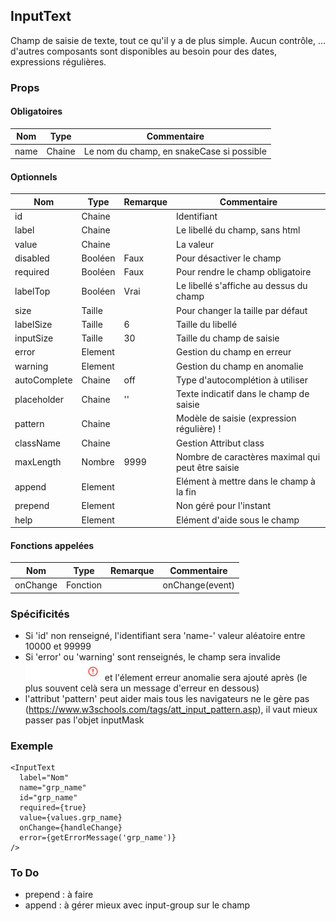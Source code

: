 ## InputText

Champ de saisie de texte, tout ce qu'il y a de plus simple. Aucun contrôle, ... d'autres composants sont disponibles au besoin pour des dates, expressions régulières.

### Props

#### Obligatoires

| Nom          | Type     | Commentaire                                       |
| ------------ | -------- | ------------------------------------------------- |
| name         | Chaine   | Le nom du champ, en snakeCase si possible         |

#### Optionnels

| Nom          | Type     | Remarque | Commentaire                                       |
| ------------ | -------- | -------- | ------------------------------------------------- |
| id           | Chaine   |          | Identifiant                                       |
| label        | Chaine   |          | Le libellé du champ, sans html                    |
| value        | Chaine   |          | La valeur                                         |
| disabled     | Booléen  | Faux     | Pour désactiver le champ                          |
| required     | Booléen  | Faux     | Pour rendre le champ obligatoire                  |
| labelTop     | Booléen  | Vrai     | Le libellé s'affiche au dessus du champ           |
| size         | Taille   |          | Pour changer la taille par défaut                 |
| labelSize    | Taille   | 6        | Taille du libellé                                 |
| inputSize    | Taille   | 30       | Taille du champ de saisie                         |
| error        | Element  |          | Gestion du champ en erreur                        |
| warning      | Element  |          | Gestion du champ en anomalie                      |
| autoComplete | Chaine   | off      | Type d'autocomplétion à utiliser                  |
| placeholder  | Chaine   | ''       | Texte indicatif dans le champ de saisie           |
| pattern      | Chaine   |          | Modèle de saisie (expression régulière) !         |
| className    | Chaine   |          | Gestion Attribut class                            |
| maxLength    | Nombre   | 9999     | Nombre de caractères maximal qui peut être saisie |
| append       | Element  |          | Elément à mettre dans le champ à la fin           |
| prepend      | Element  |          | Non géré pour l'instant                           |
| help         | Element  |          | Elément d'aide sous le champ                      |

#### Fonctions appelées

| Nom          | Type     | Remarque | Commentaire                                       |
| ------------ | -------- | -------- | ------------------------------------------------- |
| onChange     | Fonction |          | onChange(event)                                   |


### Spécificités

- Si 'id' non renseigné, l'identifiant sera 'name-' valeur aléatoire entre 10000 et 99999
- Si 'error' ou 'warning' sont renseignés, le champ sera invalide ![](./is_invalid.png) et
  l'élement erreur anomalie sera ajouté après
  (le plus souvent celà sera un message d'erreur en dessous)
- l'attribut 'pattern' peut aider mais tous les navigateurs ne le gère pas
  (https://www.w3schools.com/tags/att_input_pattern.asp),
  il vaut mieux passer pas l'objet inputMask

### Exemple

```
<InputText
  label="Nom"
  name="grp_name"
  id="grp_name"
  required={true}
  value={values.grp_name}
  onChange={handleChange}
  error={getErrorMessage('grp_name')}
/>
```

### To Do

- prepend  : à faire
- append  : à gérer mieux avec input-group sur le champ
